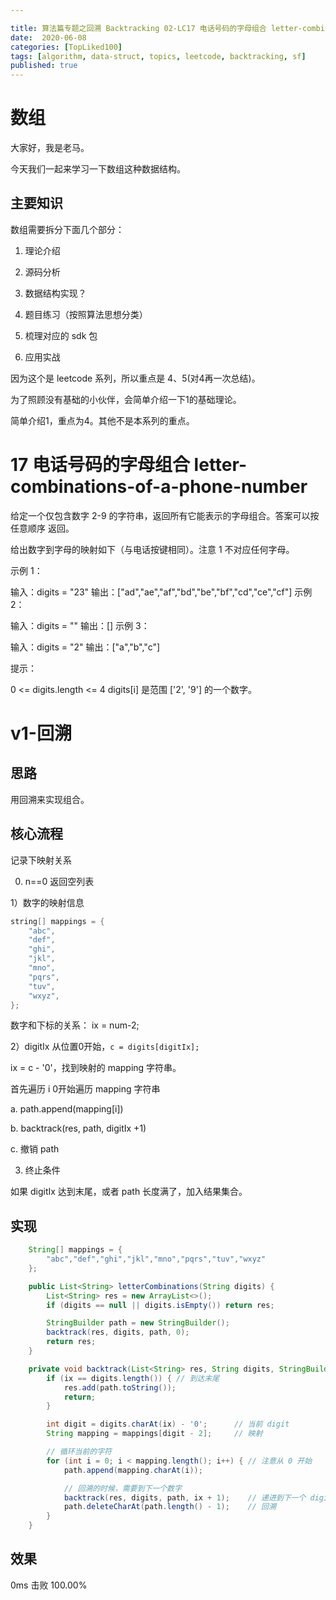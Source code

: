 ```yaml
---

title: 算法篇专题之回溯 Backtracking 02-LC17 电话号码的字母组合 letter-combinations-of-a-phone-number
date:  2020-06-08
categories: [TopLiked100]
tags: [algorithm, data-struct, topics, leetcode, backtracking, sf]
published: true
---
```



# 数组

大家好，我是老马。

今天我们一起来学习一下数组这种数据结构。

## 主要知识

数组需要拆分下面几个部分：

1. 理论介绍

2. 源码分析

3. 数据结构实现？

4. 题目练习（按照算法思想分类）

5. 梳理对应的 sdk 包

6. 应用实战

因为这个是 leetcode 系列，所以重点是 4、5(对4再一次总结)。

为了照顾没有基础的小伙伴，会简单介绍一下1的基础理论。

简单介绍1，重点为4。其他不是本系列的重点。

# 17 电话号码的字母组合 letter-combinations-of-a-phone-number

给定一个仅包含数字 2-9 的字符串，返回所有它能表示的字母组合。答案可以按 任意顺序 返回。

给出数字到字母的映射如下（与电话按键相同）。注意 1 不对应任何字母。

示例 1：

输入：digits = "23"
输出：["ad","ae","af","bd","be","bf","cd","ce","cf"]
示例 2：

输入：digits = ""
输出：[]
示例 3：

输入：digits = "2"
输出：["a","b","c"]
 

提示：

0 <= digits.length <= 4
digits[i] 是范围 ['2', '9'] 的一个数字。

# v1-回溯

## 思路

用回溯来实现组合。

## 核心流程

记录下映射关系

0)  n==0 返回空列表

1）数字的映射信息

```java
string[] mappings = {
    "abc",
    "def",
    "ghi",
    "jkl",
    "mno",
    "pqrs",
    "tuv",
    "wxyz",
};
```

数字和下标的关系： ix = num-2;   

2）digitIx 从位置0开始，`c = digits[digitIx];`

ix = c - '0'，找到映射的 mapping 字符串。

首先遍历 i 0开始遍历 mapping 字符串

a. path.append(mapping[i])

b. backtrack(res, path, digitIx +1)

c. 撤销 path

3) 终止条件

如果 digitIx 达到末尾，或者 path 长度满了，加入结果集合。

## 实现

```java
    String[] mappings = {
        "abc","def","ghi","jkl","mno","pqrs","tuv","wxyz"
    };

    public List<String> letterCombinations(String digits) {
        List<String> res = new ArrayList<>();
        if (digits == null || digits.isEmpty()) return res;

        StringBuilder path = new StringBuilder();
        backtrack(res, digits, path, 0);
        return res;
    }

    private void backtrack(List<String> res, String digits, StringBuilder path, int ix) {
        if (ix == digits.length()) { // 到达末尾
            res.add(path.toString());
            return;
        }

        int digit = digits.charAt(ix) - '0';      // 当前 digit
        String mapping = mappings[digit - 2];     // 映射

        // 循环当前的字符
        for (int i = 0; i < mapping.length(); i++) { // 注意从 0 开始
            path.append(mapping.charAt(i));

            // 回溯的时候，需要到下一个数字
            backtrack(res, digits, path, ix + 1);    // 递进到下一个 digit
            path.deleteCharAt(path.length() - 1);    // 回溯
        }
    }
```

## 效果

0ms 击败 100.00%

